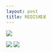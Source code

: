 ```yaml
---
layout: post
title: REDIS相关
---
```


![](/docs/images/2021-02-04-18-53-17.png)

![](/docs/images/2021-02-04-18-59-30.png)
![](/docs/images/2021-02-04-19-01-06.png)